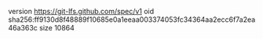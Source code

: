 version https://git-lfs.github.com/spec/v1
oid sha256:ff9130d8f48889f10685e0a1eeaa003374053fc34364aa2ecc6f7a2ea46a363c
size 10864
